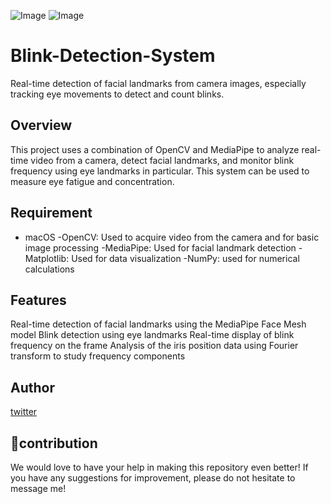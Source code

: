 ![Image](https://github.com/s0ma0000/Blink-Detection-System/tree/main/image/figure1.png)
![Image](https://github.com/s0ma0000/Blink-Detection-System/tree/main/image/figure2.png)

# Blink-Detection-System
Real-time detection of facial landmarks from camera images, especially tracking eye movements to detect and count blinks.

## Overview

This project uses a combination of OpenCV and MediaPipe to analyze real-time video from a camera, detect facial landmarks, and monitor blink frequency using eye landmarks in particular. This system can be used to measure eye fatigue and concentration.

## Requirement

- macOS
-OpenCV: Used to acquire video from the camera and for basic image processing
-MediaPipe: Used for facial landmark detection
-Matplotlib: Used for data visualization
-NumPy: used for numerical calculations

## Features

Real-time detection of facial landmarks using the MediaPipe Face Mesh model
Blink detection using eye landmarks
Real-time display of blink frequency on the frame
Analysis of the iris position data using Fourier transform to study frequency components

## Author

[twitter](https://twitter.com/kakedasiseinen)

## 🐶contribution

We would love to have your help in making this repository even better! If you have any suggestions for improvement, please do not hesitate to message me!
